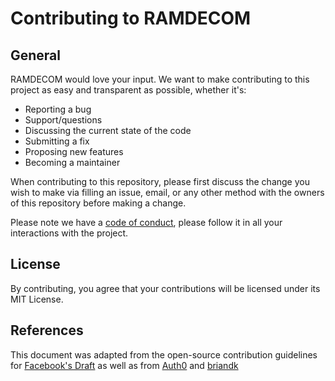 # Contributing to RAMDECOM

## General
RAMDECOM would love your input. We want to make contributing to this project as easy and transparent as possible, whether it's:

- Reporting a bug
- Support/questions
- Discussing the current state of the code
- Submitting a fix
- Proposing new features
- Becoming a maintainer

When contributing to this repository, please first discuss the change you wish to make via filling an issue, email, or any other method with the owners of this repository before making a change. 

Please note we have a [code of conduct](https://gitlab.rambollgrp.com/anra/ramdecom/-/blob/main/CODE_OF_CONDUCT.md), please follow it in all your interactions with the project.

## License
By contributing, you agree that your contributions will be licensed under its MIT License.

## References
This document was adapted from the open-source contribution guidelines for [Facebook's Draft](https://github.com/facebook/draft-js/blob/a9316a723f9e918afde44dea68b5f9f39b7d9b00/CONTRIBUTING.md) as well as from [Auth0](https://github.com/auth0/open-source-template/blob/master/GENERAL-CONTRIBUTING.md) and [briandk](https://gist.github.com/briandk/3d2e8b3ec8daf5a27a62) 
